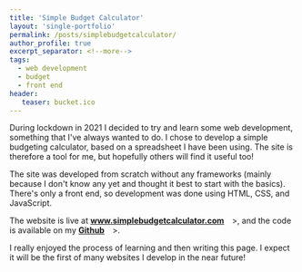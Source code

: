 ```yaml
---
title: 'Simple Budget Calculator'
layout: 'single-portfolio'
permalink: /posts/simplebudgetcalculator/
author_profile: true
excerpt_separator: <!--more-->
tags:
  - web development
  - budget
  - front end
header:
   teaser: bucket.ico
---
```


During lockdown in 2021 I decided to try and learn some web development, something that I've always wanted to do.
I chose to develop a simple budgeting calculator, based on a spreadsheet I have been using.
The site is therefore a tool for me, but hopefully others will find it useful too!

The site was developed from scratch without any frameworks (mainly because I don't know any yet and thought it best to start with the basics).
There's only a front end, so development was done using HTML, CSS, and JavaScript.

The website is live at <a href="www.simplebudgetcalculator.com" target="_blank"><b>www.simplebudgetcalculator.com</b></a>&emsp;>, and the code is available on my <a href="https://github.com/kennege/SimpleBudgetCalculator" target="_blank"><b>Github</b></a>&emsp;>.

I really enjoyed the process of learning and then writing this page. I expect it will be the first of many websites I develop in the near future!